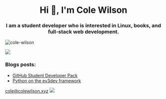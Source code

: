 <h1 align="center">Hi 👋, I'm Cole Wilson</h1>
<h3 align="center">I am a student developer who is interested in Linux, books, and full-stack web development.</h3>

<p align="left"> <img src="https://komarev.com/ghpvc/?username=cole-wilson&label=Profile%20views&color=0e75b6&style=flat" alt="cole-wilson" /> </p>
<img src="https://github-profile-trophy.vercel.app/?username=cole-wilson&theme=nord"></img>

### Blogs posts:
<!-- BLOG-POST-LIST:START -->
- [GitHub Student Developer Pack](https://colewilson.xyz/github-student-developer-pack/)
- [Python on the ev3dev framework](https://colewilson.xyz/python-ev3dev/)
<!-- BLOG-POST-LIST:END -->

<a href="mailto:cole@colewilson.xyz" target="blank">cole@colewilson.xyz</a>
<img src="https://github.com/favicon.ico">
